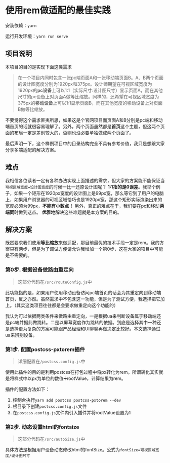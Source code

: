 # 使用rem做适配的最佳实践
安装依赖：`yarn`

运行开发环境：`yarn run serve`

## 项目说明
本项目的目的是实现下面这类需求
> 在一个项目内同时包含一张pc端页面A和一张移动端页面B。A、B两个页面的设计图宽度分别为1920px和375px。设计师期望在可视区域宽度为1920px的**pc设备**上可以1:1（实际尺寸:设计图尺寸）显示页面A，而在其他尺寸的pc设备上对页面A做等比缩放。同样的，还希望在可视区域宽度为375px的**移动设备**上可以1:1显示页面B，而在其他宽度的移动设备上对页面B做等比缩放。

不要觉得这个需求匪夷所思，如果这是个官网项目而页面A和B分别是pc端和移动端首页的话就很容易理解了。另外，两个页面虽然都是**首页**这个主题，但这两个页面的布局一定是差别较大的，否则也没必要单独做成两个页面了。

最后声明一下，这个样例项目中的目录结构完全不具有参考价值，我只是想跟大家分享多端适配的解决方案。

## 难点
我相信各位读者一定有各种办法实现上面描述的需求，但大家的方案能不能保证当`可视区域宽度=设计图宽度`的时候一比一还原设计图呢？
**1:1指的是0误差**。我举个例子，如果一个矩形在1920px宽度的设计图上是99px宽，那么等它到了用户的电脑上，如果用户浏览器的可视区域恰巧也是1920px宽，那这个矩形实际渲染出来的宽度必须为99px，**不能有小数点！** 另外，真正的难点在于，我们要在pc和移动**两端同时**做到这点。
**优雅地**解决这些难题就是本方案的目的。

## 解决方案
既然要求我们使用**等比缩放**来做适配，那目前最优的技术手段一定是rem。我的方案只有两步，但是为了调试方便请允许我增加一个第0步，这在大家的项目中可能是不需要的。
### 第0步. 根据设备做路由重定向
> 这部分代码在`/src/routeConfig.js`中

此功能指的是，如果用户使用移动设备访问pc端首页的话会为其重定向到移动端首页，反之亦然。虽然需求中不包含这一功能，但是为了测试方便，我选择把它加上。（其实这类项目往往都是会要求做重定向这个功能的）

我认为可以依据两类条件来做路由重定向，一是根据ua来判断设备属于移动端还是pc端并据此做跳转。二是以屏幕宽度作为跳转的依据。到底是选择其中一种还是选择更为复杂的方案可能跟产品经理和UI聊聊再做决定比较好。本文选择通过ua来辨别设备。

### 第1步. 配置postcss-pxtorem插件
> 详细配置在`/postcss.config.js`中

使用此插件的目的是利用postcss在打包过程中将px转化为rem。所谓转化其实就是将样式中以px为单位的数值➗rootValue，计算结果为rem。

插件的配置方法如下：
1. 控制台执行`yarn add postcss postcss-pxtorem --dev`
2. 根目录下创建`postcss.config.js`文件
3. 在`postcss.config.js`文件内引入插件并将rootValue设置为1

### 第2步. 动态设置html的fontsize
> 这部分代码在`/src/autoSize.js`中

具体方法是根据用户设备动态修改html的fontSize。公式为`fontSize=可视区域宽度/设计图尺寸`



